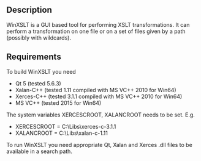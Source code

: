 ## Description

WinXSLT is a GUI based tool for performing XSLT transformations. It
can perform a transformation on one file or on a set of files given by
a path (possibly with wildcards).

## Requirements

To build WinXSLT you need
* Qt 5       (tested 5.6.3)
* Xalan-C++  (tested 1.11  compiled with MS VC++ 2010 for Win64)
* Xerces-C++ (tested 3.1.1 compiled with MS VC++ 2010 for Win64)
* MS VC++    (tested 2015 for Win64)

The system variables XERCESCROOT, XALANCROOT needs to be set. E.g.
* XERCESCROOT = C:\Libs\xerces-c-3.1.1
* XALANCROOT  = C:\Libs\xalan-c-1.11

To run WinXSLT you need appropriate Qt, Xalan and Xerces .dll files to be
available in a search path.